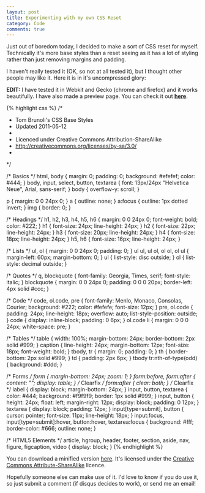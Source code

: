 ```yaml
---
layout: post
title: Experimenting with my own CSS Reset
category: Code
comments: true
---
```


Just out of boredom today, I decided to make a sort of CSS reset for
myself. Technically it's more base styles than a reset seeing as it
has a lot of styling rather than just removing margins and padding.

I haven't really tested it (OK, so not at all tested it), but I thought
other people may like it. Here it is in it's uncompressed glory:

**EDIT:** I have tested it in Webkit and Gecko (chrome and firefox) and
it works beautifully. I have also made a preview page. You can check it out
[**here**](/reset_test.html).

{% highlight css %}
/*
 * Tom Brunoli's CSS Base Styles
 * Updated 2011-05-12
 * 
 * Licenced under Creative Commons Attribution-ShareAlike
 * http://creativecommons.org/licenses/by-sa/3.0/
 *
 */

/* Basics */
html, body                      { margin: 0; padding: 0; background: #efefef; color: #444; }
body, input, select, button,
textarea                        { font: 13px/24px "Helvetica Neue", Arial, sans-serif; }
body                            { overflow-y: scroll; }

p                               { margin: 0 0 24px 0; }
a                               { outline: none; }
a:focus                         { outline: 1px dotted invert; }
img                             { border: 0; }

/* Headings */
h1, h2, h3, h4, h5, h6          { margin: 0 0 24px 0; font-weight: bold; color: #222; }
h1                              { font-size: 24px; line-height: 24px; }
h2                              { font-size: 22px; line-height: 24px; }
h3                              { font-size: 20px; line-height: 24px; }
h4                              { font-size: 18px; line-height: 24px; }
h5, h6                          { font-size: 16px; line-height: 24px; }

/* Lists */
ul, ol                          { margin: 0 0 24px 0; padding: 0; }
ul ul, ul ol, ol ol, ol ul      { margin-left: 60px; margin-bottom: 0; }
ul                              { list-style: disc outside; }
ol                              { list-style: decimal outside; }

/* Quotes */
q, blockquote                   { font-family: Georgia, Times, serif; font-style: italic; }
blockquote                      { margin: 0 0 24px 0; padding: 0 0 0 20px;
                                  border-left: 4px solid #ccc; }

/* Code */
code, ol.code, pre              { font-family: Menlo, Monaco, Consolas, Courier;
                                  background: #222; color: #fefefe; font-size: 12px; }
pre, ol.code                    { padding: 24px; line-height: 18px;
                                  overflow: auto; list-style-position: outside; }
code                            { display: inline-block; padding: 0 6px; }
ol.code li                      { margin: 0 0 0 24px; white-space: pre; }

/* Tables */
table                           { width: 100%; margin-bottom: 24px;
                                  border-bottom: 2px solid #999; }
caption                         { line-height: 24px; margin-bottom: 12px; font-size: 18px;
                                  font-weight: bold; }
tbody, tr                       { margin: 0; padding: 0; }
th                              { border-bottom: 2px solid #999; }
td                              { padding: 2px 6px; }
tbody tr:nth-of-type(odd)       { background: #ddd; }

/* Forms */
form                            { margin-bottom: 24px; zoom: 1; }
form:before, form:after         { content: ""; display: table; } /* Clearfix */
form:after                      { clear: both; } /* Clearfix */
label                           { display: block; margin-bottom: 24px; }
input, button, textarea         { color: #444; background: #f9f9f9; border: 1px solid #999; }
input, button                   { height: 24px; float: left; margin-right: 12px;
                                  display: block; padding: 0 12px; }
textarea                        { display: block; padding: 12px; }
input[type=submit], button      { cursor: pointer; font-size: 11px; line-height: 18px; }
input:focus,
input[type=submit]:hover,
button:hover, textarea:focus    { background: #fff; border-color: #666; outline: none; }

/* HTML5 Elements */
article, hgroup, header, footer,
section, aside, nav, figure,
figcaption, video               { display: block; }
{% endhighlight %}

You can download a minified version [here](/downloads/reset.min.css). It's licensed under
the [Creative Commons Attribute-ShareAlike](http://creativecommons.org/licenses/by-sa/3.0/) licence.

Hopefully someone else can make use of it. I'd love to know if you do use it, so just submit a
comment (if disqus decides to work), or send me an email!